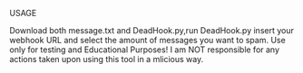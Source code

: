 USAGE 


Download both message.txt and DeadHook.py,run DeadHook.py insert your webhook URL and select the amount of messages you want to spam.
Use only for testing and Educational Purposes! I am NOT responsible for any actions taken upon using this tool in a mlicious way.
